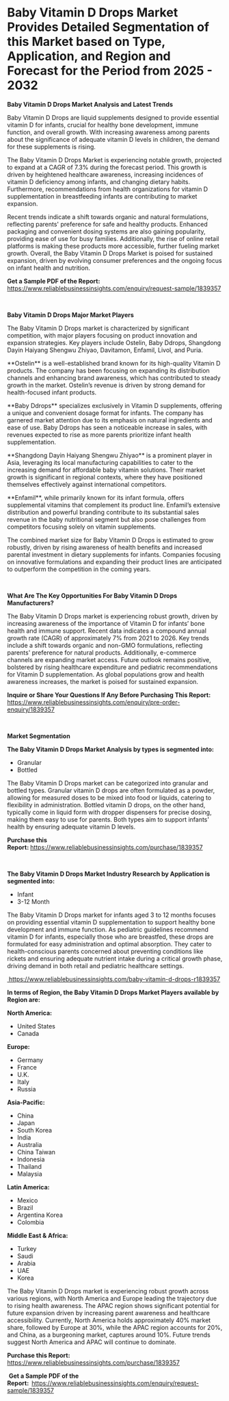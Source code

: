 <p><h1>Baby Vitamin D Drops Market Provides Detailed Segmentation of this Market based on Type, Application, and Region and Forecast for the Period from 2025 - 2032</h1></p><p><strong>Baby Vitamin D Drops Market Analysis and Latest Trends</strong></p>
<p><p>Baby Vitamin D Drops are liquid supplements designed to provide essential vitamin D for infants, crucial for healthy bone development, immune function, and overall growth. With increasing awareness among parents about the significance of adequate vitamin D levels in children, the demand for these supplements is rising. </p><p>The Baby Vitamin D Drops Market is experiencing notable growth, projected to expand at a CAGR of 7.3% during the forecast period. This growth is driven by heightened healthcare awareness, increasing incidences of vitamin D deficiency among infants, and changing dietary habits. Furthermore, recommendations from health organizations for vitamin D supplementation in breastfeeding infants are contributing to market expansion. </p><p>Recent trends indicate a shift towards organic and natural formulations, reflecting parents' preference for safe and healthy products. Enhanced packaging and convenient dosing systems are also gaining popularity, providing ease of use for busy families. Additionally, the rise of online retail platforms is making these products more accessible, further fueling market growth. Overall, the Baby Vitamin D Drops Market is poised for sustained expansion, driven by evolving consumer preferences and the ongoing focus on infant health and nutrition.</p></p>
<p><strong>Get a Sample PDF of the Report:&nbsp;</strong> <a href="https://www.reliablebusinessinsights.com/enquiry/request-sample/1839357?utm_campaign=3354&utm_medium=2&utm_source=Github&utm_content=ia&utm_term=19042025&utm_id=baby-vitamin-d-drops">https://www.reliablebusinessinsights.com/enquiry/request-sample/1839357</a></p>
<p>&nbsp;</p>
<p><strong>Baby Vitamin D Drops Major Market Players</strong></p>
<p><p>The Baby Vitamin D Drops market is characterized by significant competition, with major players focusing on product innovation and expansion strategies. Key players include Ostelin, Baby Ddrops, Shangdong Dayin Haiyang Shengwu Zhiyao, Davitamon, Enfamil, Livol, and Puria.</p><p>**Ostelin** is a well-established brand known for its high-quality Vitamin D products. The company has been focusing on expanding its distribution channels and enhancing brand awareness, which has contributed to steady growth in the market. Ostelin’s revenue is driven by strong demand for health-focused infant products.</p><p>**Baby Ddrops** specializes exclusively in Vitamin D supplements, offering a unique and convenient dosage format for infants. The company has garnered market attention due to its emphasis on natural ingredients and ease of use. Baby Ddrops has seen a noticeable increase in sales, with revenues expected to rise as more parents prioritize infant health supplementation.</p><p>**Shangdong Dayin Haiyang Shengwu Zhiyao** is a prominent player in Asia, leveraging its local manufacturing capabilities to cater to the increasing demand for affordable baby vitamin solutions. Their market growth is significant in regional contexts, where they have positioned themselves effectively against international competitors.</p><p>**Enfamil**, while primarily known for its infant formula, offers supplemental vitamins that complement its product line. Enfamil’s extensive distribution and powerful branding contribute to its substantial sales revenue in the baby nutritional segment but also pose challenges from competitors focusing solely on vitamin supplements.</p><p>The combined market size for Baby Vitamin D Drops is estimated to grow robustly, driven by rising awareness of health benefits and increased parental investment in dietary supplements for infants. Companies focusing on innovative formulations and expanding their product lines are anticipated to outperform the competition in the coming years.</p></p>
<p>&nbsp;</p>
<p><strong>What Are The Key Opportunities For Baby Vitamin D Drops Manufacturers?</strong></p>
<p><p>The Baby Vitamin D Drops market is experiencing robust growth, driven by increasing awareness of the importance of Vitamin D for infants’ bone health and immune support. Recent data indicates a compound annual growth rate (CAGR) of approximately 7% from 2021 to 2026. Key trends include a shift towards organic and non-GMO formulations, reflecting parents' preference for natural products. Additionally, e-commerce channels are expanding market access. Future outlook remains positive, bolstered by rising healthcare expenditure and pediatric recommendations for Vitamin D supplementation. As global populations grow and health awareness increases, the market is poised for sustained expansion.</p></p>
<p><strong>Inquire or Share Your Questions If Any Before Purchasing This Report:</strong> <a href="https://www.reliablebusinessinsights.com/enquiry/pre-order-enquiry/1839357?utm_campaign=3354&utm_medium=2&utm_source=Github&utm_content=ia&utm_term=19042025&utm_id=baby-vitamin-d-drops">https://www.reliablebusinessinsights.com/enquiry/pre-order-enquiry/1839357</a></p>
<p>&nbsp;</p>
<p><strong>Market Segmentation</strong></p>
<p><strong>The Baby Vitamin D Drops Market Analysis by types is segmented into:</strong></p>
<p><ul><li>Granular</li><li>Bottled</li></ul></p>
<p><p>The Baby Vitamin D Drops market can be categorized into granular and bottled types. Granular vitamin D drops are often formulated as a powder, allowing for measured doses to be mixed into food or liquids, catering to flexibility in administration. Bottled vitamin D drops, on the other hand, typically come in liquid form with dropper dispensers for precise dosing, making them easy to use for parents. Both types aim to support infants' health by ensuring adequate vitamin D levels.</p></p>
<p><strong>Purchase this Report:&nbsp;</strong><a href="https://www.reliablebusinessinsights.com/purchase/1839357?utm_campaign=3354&utm_medium=2&utm_source=Github&utm_content=ia&utm_term=19042025&utm_id=baby-vitamin-d-drops">https://www.reliablebusinessinsights.com/purchase/1839357</a></p>
<p>&nbsp;</p>
<p><strong>The Baby Vitamin D Drops Market Industry Research by Application is segmented into:</strong></p>
<p><ul><li>Infant</li><li>3-12 Month</li></ul></p>
<p><p>The Baby Vitamin D Drops market for infants aged 3 to 12 months focuses on providing essential vitamin D supplementation to support healthy bone development and immune function. As pediatric guidelines recommend vitamin D for infants, especially those who are breastfed, these drops are formulated for easy administration and optimal absorption. They cater to health-conscious parents concerned about preventing conditions like rickets and ensuring adequate nutrient intake during a critical growth phase, driving demand in both retail and pediatric healthcare settings.</p></p>
<p><a href="https://www.reliablebusinessinsights.com/baby-vitamin-d-drops-r1839357?utm_campaign=3354&utm_medium=2&utm_source=Github&utm_content=ia&utm_term=19042025&utm_id=baby-vitamin-d-drops">&nbsp;https://www.reliablebusinessinsights.com/baby-vitamin-d-drops-r1839357</a></p>
<p><strong>In terms of Region, the Baby Vitamin D Drops Market Players available by Region are:</strong></p>
<p>
    <p> <strong> North America: </strong>
        <ul>
            <li>United States</li>
            <li>Canada</li>
        </ul>
        </p> 
    <p> <strong> Europe: </strong>
        <ul>
            <li>Germany</li>
            <li>France</li>
            <li>U.K.</li>
            <li>Italy</li>
            <li>Russia</li>
        </ul>
        </p> 
    <p> <strong> Asia-Pacific: </strong>
        <ul>
            <li>China</li>
            <li>Japan</li>
            <li>South Korea</li>
            <li>India</li>
            <li>Australia</li>
            <li>China Taiwan</li>
            <li>Indonesia</li>
            <li>Thailand</li>
            <li>Malaysia</li>
        </ul>
        </p> 
    <p> <strong> Latin America: </strong>
        <ul>
            <li>Mexico</li>
            <li>Brazil</li>
            <li>Argentina Korea</li>
            <li>Colombia</li>
        </ul>
        </p> 
    <p> <strong> Middle East & Africa: </strong>
        <ul>
            <li>Turkey</li>
            <li>Saudi</li>
            <li>Arabia</li>
            <li>UAE</li>
            <li>Korea</li>
        </ul>
    </p>
    </p>
<p><p>The Baby Vitamin D Drops market is experiencing robust growth across various regions, with North America and Europe leading the trajectory due to rising health awareness. The APAC region shows significant potential for future expansion driven by increasing parent awareness and healthcare accessibility. Currently, North America holds approximately 40% market share, followed by Europe at 30%, while the APAC region accounts for 20%, and China, as a burgeoning market, captures around 10%. Future trends suggest North America and APAC will continue to dominate.</p></p>
<p><strong>Purchase this Report: </strong><a href="https://www.reliablebusinessinsights.com/purchase/1839357?utm_campaign=3354&utm_medium=2&utm_source=Github&utm_content=ia&utm_term=19042025&utm_id=baby-vitamin-d-drops">https://www.reliablebusinessinsights.com/purchase/1839357</a></p>
<p>&nbsp;<strong>Get a Sample PDF of the Report:&nbsp;&nbsp;</strong><a href="https://www.reliablebusinessinsights.com/enquiry/request-sample/1839357?utm_campaign=3354&utm_medium=2&utm_source=Github&utm_content=ia&utm_term=19042025&utm_id=baby-vitamin-d-drops">https://www.reliablebusinessinsights.com/enquiry/request-sample/1839357</a></p>
<p><strong></strong></p>
<p><p></p><p></p><p></p></p>